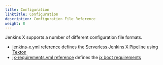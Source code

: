 ```yaml
---
title: Configuration
linktitle: Configuration
description: Configuration File Reference
weight: 8
---
```


Jenkins X supports a number of different configuration file formats.

* [jenkins-x.yml reference](/docs/reference/config/config/#config.jenkins.io/v1.ProjectConfig) defines the [Serverless Jenkins X Pipeline](/about/concepts/jenkins-x-pipelines/) using [Tekton](https://tekton.dev/)
* [jx-requirements.yml reference](/docs/reference/config/config/#config.jenkins.io/v1.RequirementsConfig) defines the [jx boot requirements](/docs/getting-started/setup/boot/) 